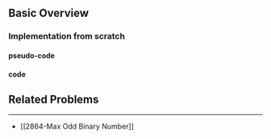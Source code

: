 ## Basic Overview

### Implementation from scratch
#### pseudo-code

#### code

## Related Problems
---
- [[2864-Max Odd Binary Number]]


